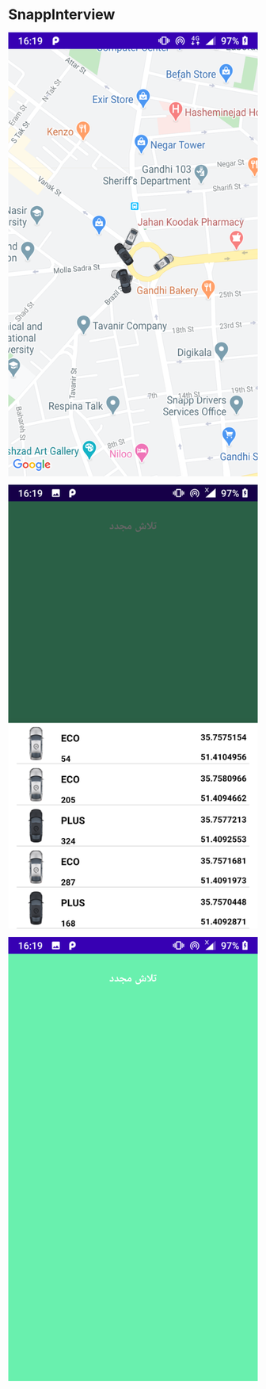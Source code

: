 # SnappInterview

![](screenshots/Snapp_screenShot_01.png)

![](screenshots/Snapp_screenShot_02.png)

![](screenshots/Snapp_screenShot_03.png)
